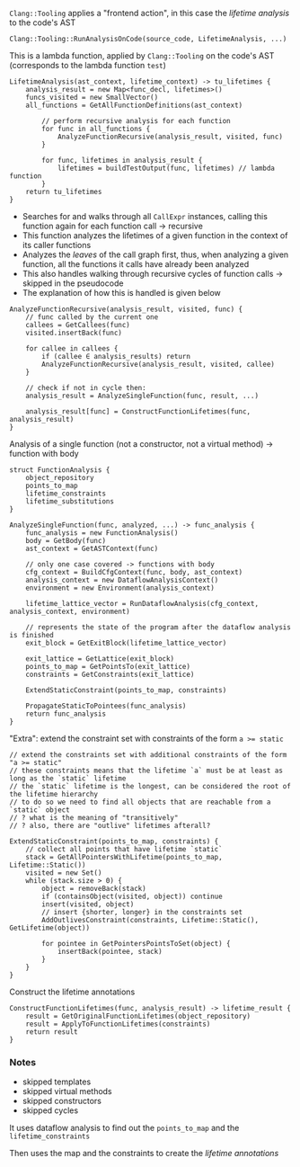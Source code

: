 `Clang::Tooling` applies a "frontend action", in this case the _lifetime analysis_ to the code's AST

```
Clang::Tooling::RunAnalysisOnCode(source_code, LifetimeAnalysis, ...)
```

This is a lambda function, applied by `Clang::Tooling` on the code's AST
(corresponds to the lambda function `test`)

```
LifetimeAnalysis(ast_context, lifetime_context) -> tu_lifetimes {
    analysis_result = new Map<func_decl, lifetimes>()
    funcs_visited = new SmallVector()
    all_functions = GetAllFunctionDefinitions(ast_context)

        // perform recursive analysis for each function
        for func in all_functions {
            AnalyzeFunctionRecursive(analysis_result, visited, func)
        }

        for func, lifetimes in analysis_result {
            lifetimes = buildTestOutput(func, lifetimes) // lambda function
        }
    return tu_lifetimes
}

```

- Searches for and walks through all `CallExpr` instances, calling this function again for each function call -> recursive
- This function analyzes the lifetimes of a given function in the context of its caller functions
- Analyzes the _leaves_ of the call graph first, thus, when analyzing a given function, all the functions it calls have already been analyzed
- This also handles walking through recursive cycles of function calls -> skipped in the pseudocode
- The explanation of how this is handled is given below

```
AnalyzeFunctionRecursive(analysis_result, visited, func) {
    // func called by the current one
    callees = GetCallees(func)
    visited.insertBack(func)

    for callee in callees {
        if (callee ∈ analysis_results) return
        AnalyzeFunctionRecursive(analysis_result, visited, callee)
    }

    // check if not in cycle then:
    analysis_result = AnalyzeSingleFunction(func, result, ...)

    analysis_result[func] = ConstructFunctionLifetimes(func, analysis_result)
}

```

Analysis of a single function (not a constructor, not a virtual method) -> function with body

```
struct FunctionAnalysis {
    object_repository
    points_to_map
    lifetime_constraints
    lifetime_substitutions
}

AnalyzeSingleFunction(func, analyzed, ...) -> func_analysis {
    func_analysis = new FunctionAnalysis()
    body = GetBody(func)
    ast_context = GetASTContext(func)

    // only one case covered -> functions with body
    cfg_context = BuildCfgContext(func, body, ast_context)
    analysis_context = new DataflowAnalysisContext()
    environment = new Environment(analysis_context)

    lifetime_lattice_vector = RunDataflowAnalysis(cfg_context, analysis_context, environment)

    // represents the state of the program after the dataflow analysis is finished
    exit_block = GetExitBlock(lifetime_lattice_vector)

    exit_lattice = GetLattice(exit_block)
    points_to_map = GetPointsTo(exit_lattice)
    constraints = GetConstraints(exit_lattice)

    ExtendStaticConstraint(points_to_map, constraints)

    PropagateStaticToPointees(func_analysis)
    return func_analysis
}
```

"Extra": extend the constraint set with constraints of the form `a >= static`

```
// extend the constraints set with additional constraints of the form "a >= static"
// these constraints means that the lifetime `a` must be at least as long as the `static` lifetime
// the `static` lifetime is the longest, can be considered the root of the lifetime hierarchy
// to do so we need to find all objects that are reachable from a `static` object
// ? what is the meaning of "transitively"
// ? also, there are "outlive" lifetimes afterall?

ExtendStaticConstraint(points_to_map, constraints) {
    // collect all points that have lifetime `static`
    stack = GetAllPointersWithLifetime(points_to_map, Lifetime::Static())
    visited = new Set()
    while (stack.size > 0) {
        object = removeBack(stack)
        if (containsObject(visited, object)) continue
        insert(visited, object)
        // insert {shorter, longer} in the constraints set
        AddOutlivesConstraint(constraints, Lifetime::Static(), GetLifetime(object))

        for pointee in GetPointersPointsToSet(object) {
            insertBack(pointee, stack)
        }
    }
}
```

Construct the lifetime annotations 

```
ConstructFunctionLifetimes(func, analysis_result) -> lifetime_result {
    result = GetOriginalFunctionLifetimes(object_repository)
    result = ApplyToFunctionLifetimes(constraints)
    return result
}
```

### Notes

- skipped templates
- skipped virtual methods
- skipped constructors
- skipped cycles

It uses dataflow analysis to find out the `points_to_map` and the `lifetime_constraints`

Then uses the map and the constraints to create the _lifetime annotations_
